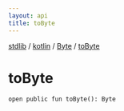 ```yaml
---
layout: api
title: toByte
---
```

[stdlib](../../index.md) / [kotlin](../index.md) / [Byte](index.md) / [toByte](toByte.md)

# toByte

```
open public fun toByte(): Byte
```
